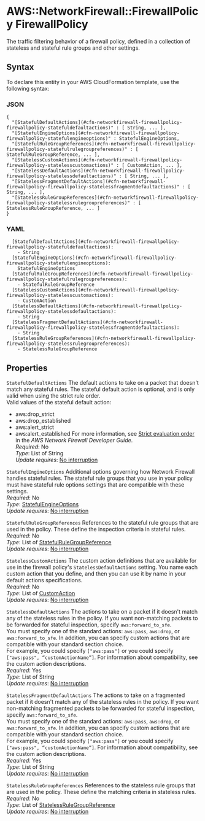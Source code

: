# AWS::NetworkFirewall::FirewallPolicy FirewallPolicy<a name="aws-properties-networkfirewall-firewallpolicy-firewallpolicy"></a>

The traffic filtering behavior of a firewall policy, defined in a collection of stateless and stateful rule groups and other settings\. 

## Syntax<a name="aws-properties-networkfirewall-firewallpolicy-firewallpolicy-syntax"></a>

To declare this entity in your AWS CloudFormation template, use the following syntax:

### JSON<a name="aws-properties-networkfirewall-firewallpolicy-firewallpolicy-syntax.json"></a>

```
{
  "[StatefulDefaultActions](#cfn-networkfirewall-firewallpolicy-firewallpolicy-statefuldefaultactions)" : [ String, ... ],
  "[StatefulEngineOptions](#cfn-networkfirewall-firewallpolicy-firewallpolicy-statefulengineoptions)" : StatefulEngineOptions,
  "[StatefulRuleGroupReferences](#cfn-networkfirewall-firewallpolicy-firewallpolicy-statefulrulegroupreferences)" : [ StatefulRuleGroupReference, ... ],
  "[StatelessCustomActions](#cfn-networkfirewall-firewallpolicy-firewallpolicy-statelesscustomactions)" : [ CustomAction, ... ],
  "[StatelessDefaultActions](#cfn-networkfirewall-firewallpolicy-firewallpolicy-statelessdefaultactions)" : [ String, ... ],
  "[StatelessFragmentDefaultActions](#cfn-networkfirewall-firewallpolicy-firewallpolicy-statelessfragmentdefaultactions)" : [ String, ... ],
  "[StatelessRuleGroupReferences](#cfn-networkfirewall-firewallpolicy-firewallpolicy-statelessrulegroupreferences)" : [ StatelessRuleGroupReference, ... ]
}
```

### YAML<a name="aws-properties-networkfirewall-firewallpolicy-firewallpolicy-syntax.yaml"></a>

```
  [StatefulDefaultActions](#cfn-networkfirewall-firewallpolicy-firewallpolicy-statefuldefaultactions): 
    - String
  [StatefulEngineOptions](#cfn-networkfirewall-firewallpolicy-firewallpolicy-statefulengineoptions): 
    StatefulEngineOptions
  [StatefulRuleGroupReferences](#cfn-networkfirewall-firewallpolicy-firewallpolicy-statefulrulegroupreferences): 
    - StatefulRuleGroupReference
  [StatelessCustomActions](#cfn-networkfirewall-firewallpolicy-firewallpolicy-statelesscustomactions): 
    - CustomAction
  [StatelessDefaultActions](#cfn-networkfirewall-firewallpolicy-firewallpolicy-statelessdefaultactions): 
    - String
  [StatelessFragmentDefaultActions](#cfn-networkfirewall-firewallpolicy-firewallpolicy-statelessfragmentdefaultactions): 
    - String
  [StatelessRuleGroupReferences](#cfn-networkfirewall-firewallpolicy-firewallpolicy-statelessrulegroupreferences): 
    - StatelessRuleGroupReference
```

## Properties<a name="aws-properties-networkfirewall-firewallpolicy-firewallpolicy-properties"></a>

`StatefulDefaultActions`  <a name="cfn-networkfirewall-firewallpolicy-firewallpolicy-statefuldefaultactions"></a>
The default actions to take on a packet that doesn't match any stateful rules\. The stateful default action is optional, and is only valid when using the strict rule order\.  
Valid values of the stateful default action:  
+ aws:drop\_strict
+ aws:drop\_established
+ aws:alert\_strict
+ aws:alert\_established
For more information, see [Strict evaluation order](https://docs.aws.amazon.com/network-firewall/latest/developerguide/suricata-strict-rule-evaluation-order.html) in the *AWS Network Firewall Developer Guide*\.   
*Required*: No  
*Type*: List of String  
*Update requires*: [No interruption](https://docs.aws.amazon.com/AWSCloudFormation/latest/UserGuide/using-cfn-updating-stacks-update-behaviors.html#update-no-interrupt)

`StatefulEngineOptions`  <a name="cfn-networkfirewall-firewallpolicy-firewallpolicy-statefulengineoptions"></a>
Additional options governing how Network Firewall handles stateful rules\. The stateful rule groups that you use in your policy must have stateful rule options settings that are compatible with these settings\.  
*Required*: No  
*Type*: [StatefulEngineOptions](aws-properties-networkfirewall-firewallpolicy-statefulengineoptions.md)  
*Update requires*: [No interruption](https://docs.aws.amazon.com/AWSCloudFormation/latest/UserGuide/using-cfn-updating-stacks-update-behaviors.html#update-no-interrupt)

`StatefulRuleGroupReferences`  <a name="cfn-networkfirewall-firewallpolicy-firewallpolicy-statefulrulegroupreferences"></a>
References to the stateful rule groups that are used in the policy\. These define the inspection criteria in stateful rules\.   
*Required*: No  
*Type*: List of [StatefulRuleGroupReference](aws-properties-networkfirewall-firewallpolicy-statefulrulegroupreference.md)  
*Update requires*: [No interruption](https://docs.aws.amazon.com/AWSCloudFormation/latest/UserGuide/using-cfn-updating-stacks-update-behaviors.html#update-no-interrupt)

`StatelessCustomActions`  <a name="cfn-networkfirewall-firewallpolicy-firewallpolicy-statelesscustomactions"></a>
The custom action definitions that are available for use in the firewall policy's `StatelessDefaultActions` setting\. You name each custom action that you define, and then you can use it by name in your default actions specifications\.  
*Required*: No  
*Type*: List of [CustomAction](aws-properties-networkfirewall-firewallpolicy-customaction.md)  
*Update requires*: [No interruption](https://docs.aws.amazon.com/AWSCloudFormation/latest/UserGuide/using-cfn-updating-stacks-update-behaviors.html#update-no-interrupt)

`StatelessDefaultActions`  <a name="cfn-networkfirewall-firewallpolicy-firewallpolicy-statelessdefaultactions"></a>
The actions to take on a packet if it doesn't match any of the stateless rules in the policy\. If you want non\-matching packets to be forwarded for stateful inspection, specify `aws:forward_to_sfe`\.   
You must specify one of the standard actions: `aws:pass`, `aws:drop`, or `aws:forward_to_sfe`\. In addition, you can specify custom actions that are compatible with your standard section choice\.  
For example, you could specify `["aws:pass"]` or you could specify `["aws:pass", “customActionName”]`\. For information about compatibility, see the custom action descriptions\.  
*Required*: Yes  
*Type*: List of String  
*Update requires*: [No interruption](https://docs.aws.amazon.com/AWSCloudFormation/latest/UserGuide/using-cfn-updating-stacks-update-behaviors.html#update-no-interrupt)

`StatelessFragmentDefaultActions`  <a name="cfn-networkfirewall-firewallpolicy-firewallpolicy-statelessfragmentdefaultactions"></a>
The actions to take on a fragmented packet if it doesn't match any of the stateless rules in the policy\. If you want non\-matching fragmented packets to be forwarded for stateful inspection, specify `aws:forward_to_sfe`\.   
You must specify one of the standard actions: `aws:pass`, `aws:drop`, or `aws:forward_to_sfe`\. In addition, you can specify custom actions that are compatible with your standard section choice\.  
For example, you could specify `["aws:pass"]` or you could specify `["aws:pass", “customActionName”]`\. For information about compatibility, see the custom action descriptions\.  
*Required*: Yes  
*Type*: List of String  
*Update requires*: [No interruption](https://docs.aws.amazon.com/AWSCloudFormation/latest/UserGuide/using-cfn-updating-stacks-update-behaviors.html#update-no-interrupt)

`StatelessRuleGroupReferences`  <a name="cfn-networkfirewall-firewallpolicy-firewallpolicy-statelessrulegroupreferences"></a>
References to the stateless rule groups that are used in the policy\. These define the matching criteria in stateless rules\.   
*Required*: No  
*Type*: List of [StatelessRuleGroupReference](aws-properties-networkfirewall-firewallpolicy-statelessrulegroupreference.md)  
*Update requires*: [No interruption](https://docs.aws.amazon.com/AWSCloudFormation/latest/UserGuide/using-cfn-updating-stacks-update-behaviors.html#update-no-interrupt)